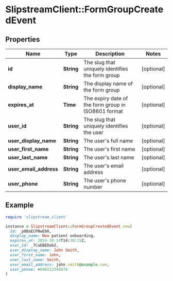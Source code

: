 # SlipstreamClient::FormGroupCreatedEvent

## Properties

| Name | Type | Description | Notes |
| ---- | ---- | ----------- | ----- |
| **id** | **String** | The slug that uniquely identifies the form group | [optional] |
| **display_name** | **String** | The display name of the form group | [optional] |
| **expires_at** | **Time** | The expiry date of the form group in ISO8601 format | [optional] |
| **user_id** | **String** | The slug that uniquely identifies the user | [optional] |
| **user_display_name** | **String** | The user&#39;s full name | [optional] |
| **user_first_name** | **String** | The user&#39;s first name | [optional] |
| **user_last_name** | **String** | The user&#39;s last name | [optional] |
| **user_email_address** | **String** | The user&#39;s email address | [optional] |
| **user_phone** | **String** | The user&#39;s phone number | [optional] |

## Example

```ruby
require 'slipstream_client'

instance = SlipstreamClient::FormGroupCreatedEvent.new(
  id: _p8BaECPNwEb0,
  display_name: New patient onboarding,
  expires_at: 2024-10-24T14:30:15Z,
  user_id: _7CaEBEDab2,
  user_display_name: John Smith,
  user_first_name: John,
  user_last_name: Smith,
  user_email_address: john.smith@example.com,
  user_phone: +640212345678
)
```

